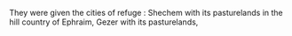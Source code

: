 They were given the cities of refuge : Shechem with its pasturelands in the hill country of Ephraim, Gezer with its pasturelands,
